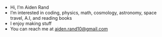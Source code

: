 - Hi, I’m Aiden Rand
- I’m interested in coding, physics, math, cosmology, astronomy, space travel, A.I, and reading books
- I enjoy making stuff
- You can reach me at aiden.rand10@gmail.com

<!---
Cortrax/Cortrax is a ✨ special ✨ repository because its `README.md` (this file) appears on your GitHub profile.
You can click the Preview link to take a look at your changes.
--->
